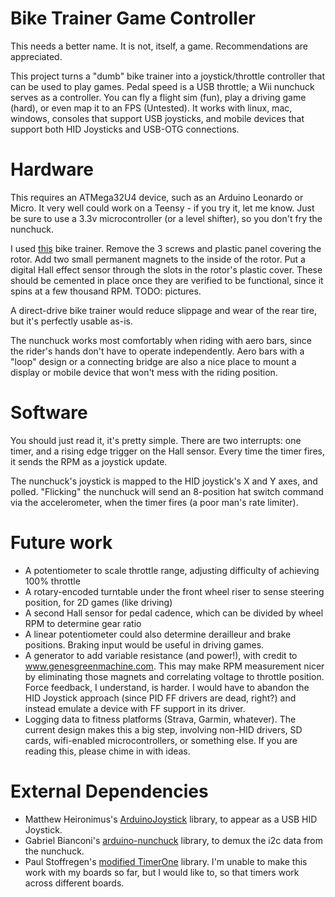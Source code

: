# Bike Trainer Game Controller

This needs a better name. It is not, itself, a game. Recommendations are appreciated.

This project turns a "dumb" bike trainer into a joystick/throttle controller that can be used to play games. Pedal speed is a USB throttle; a Wii nunchuck serves as a controller. You can fly a flight sim (fun), play a driving game (hard), or even map it to an FPS (Untested). It works with linux, mac, windows, consoles that support USB joysticks, and mobile devices that support both HID Joysticks and USB-OTG connections. 

# Hardware

This requires an ATMega32U4 device, such as an Arduino Leonardo or Micro. It very well could work on a Teensy - if you try it, let me know. Just be sure to use a 3.3v microcontroller (or a level shifter), so you don't fry the nunchuck.

I used [this](http://a.co/gge61I9) bike trainer. Remove the 3 screws and plastic panel covering the rotor. Add two small permanent magnets to the inside of the rotor. Put a digital Hall effect sensor through the slots in the rotor's plastic cover. These should be cemented in place once they are verified to be functional, since it spins at a few thousand RPM. TODO: pictures.

A direct-drive bike trainer would reduce slippage and wear of the rear tire, but it's perfectly usable as-is.

The nunchuck works most comfortably when riding with aero bars, since the rider's hands don't have to operate independently. Aero bars with a "loop" design or a connecting bridge are also a nice place to mount a display or mobile device that won't mess with the riding position.

# Software

You should just read it, it's pretty simple. There are two interrupts: one timer, and a rising edge trigger on the Hall sensor. Every time the timer fires, it sends the RPM as a joystick update.

The nunchuck's joystick is mapped to the HID joystick's X and Y axes, and polled. "Flicking" the nunchuck will send an 8-position hat switch command via the accelerometer, when the timer fires (a poor man's rate limiter). 

# Future work
- A potentiometer to scale throttle range, adjusting difficulty of achieving 100% throttle
- A rotary-encoded turntable under the front wheel riser to sense steering position, for 2D games (like driving)
- A second Hall sensor for pedal cadence, which can be divided by wheel RPM to determine gear ratio
- A linear potentiometer could also determine derailleur and brake positions. Braking input would be useful in driving games.
- A generator to add variable resistance (and power!), with credit to www.genesgreenmachine.com. This may make RPM measurement nicer by eliminating those magnets and correlating voltage to throttle position. Force feedback, I understand, is harder. I would have to abandon the HID Joystick approach (since PID FF drivers are dead, right?) and instead emulate a device with FF support in its driver. 
- Logging data to fitness platforms (Strava, Garmin, whatever). The current design makes this a big step, involving non-HID drivers, SD cards, wifi-enabled microcontrollers, or something else. If you are reading this, please chime in with ideas.

# External Dependencies
- Matthew Heironimus's [ArduinoJoystick](https://github.com/MHeironimus/ArduinoJoystickLibrary) library, to appear as a USB HID Joystick.
- Gabriel Bianconi's [arduino-nunchuck](https://github.com/GabrielBianconi/arduino-nunchuk) library, to demux the i2c data from the nunchuck.
- Paul Stoffregen's [modified TimerOne](https://github.com/PaulStoffregen/TimerOne) library. I'm unable to make this work with my boards so far, but I would like to, so that timers work across different boards.
